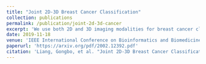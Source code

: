 ```yaml
---
title: "Joint 2D-3D Breast Cancer Classification"
collection: publications
permalink: /publication/joint-2d-3d-cancer
excerpt: 'We use both 2D and 3D imaging modalities for breast cancer classification.'
date: 2019-11-18
venue: 'IEEE International Conference on Bioinformatics and Biomedicine'
paperurl: 'https://arxiv.org/pdf/2002.12392.pdf'
citation: 'Liang, Gongbo, et al. "Joint 2D-3D Breast Cancer Classification." 2019 IEEE International Conference on Bioinformatics and Biomedicine (BIBM). IEEE, 2019.'
---
```


